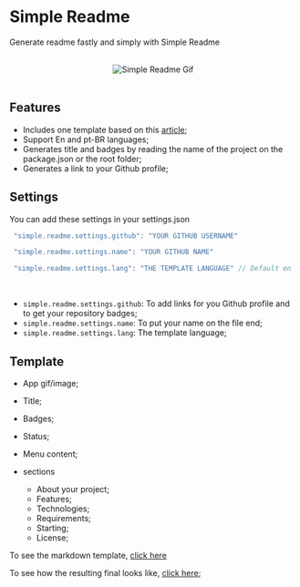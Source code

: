 <h1>Simple Readme</h1>

Generate readme fastly and simply with Simple Readme

<br>

<div align="center">
  <img src="https://github.com/maurodesouza/vscode-simple-readme/raw/HEAD/.github/vscode-simple-readme.gif" alt="Simple Readme Gif"/>
</div>

<br>

## Features

- Includes one template based on this [article](https://blog.rocketseat.com.br/como-fazer-um-bom-readme);
- Support En and pt-BR languages;
- Generates title and  badges by reading the name of the project on the package.json or the root folder;
- Generates a link to your Github profile;

## Settings

You can add these settings in your settings.json

```js
 "simple.readme.settings.github": "YOUR GITHUB USERNAME"

 "simple.readme.settings.name": "YOUR GITHUB NAME"

 "simple.readme.settings.lang": "THE TEMPLATE LANGUAGE" // Default en
```

<br>

* `simple.readme.settings.github`: To add links for you Github profile and to get your repository badges;
* `simple.readme.settings.name`: To put your name on the file end;
* `simple.readme.settings.lang`: The template language;

## Template

- App gif/image;
- Title;
- Badges;
- Status;
- Menu content;

- sections
  - About your project;
  - Features;
  - Technologies;
  - Requirements;
  - Starting;
  - License;

To see the markdown template, [click here](https://github.com/maurodesouza/vscode-simple-readme/blob/HEAD/templates/en/default.md)

To see how the resulting final looks like,  [click here](https://github.com/maurodesouza/weather-react-app);
